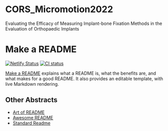 # CORS_Micromotion2022
Evaluating the Efficacy of Measuring Implant-bone Fixation Methods in the Evaluation of Orthopaedic Implants 

# Make a README

[![Netlify Status](https://api.netlify.com/api/v1/badges/68992d1c-36d4-4a84-b177-00c1f64fbcb4/deploy-status)](https://app.netlify.com/sites/make-a-readme/deploys)
[![CI status](https://github.com/dguo/make-a-readme/workflows/CI/badge.svg)](https://github.com/dguo/make-a-readme/actions?query=branch%3Amain)

[Make a README](https://makeareadme.com) explains what a README is, what the
benefits are, and what makes for a good README. It also provides an editable
template, with live Markdown rendering.


## Other Abstracts

- [Art of README](https://github.com/noffle/art-of-readme)
- [Awesome README](https://github.com/matiassingers/awesome-readme)
- [Standard Readme](https://github.com/RichardLitt/standard-readme)
